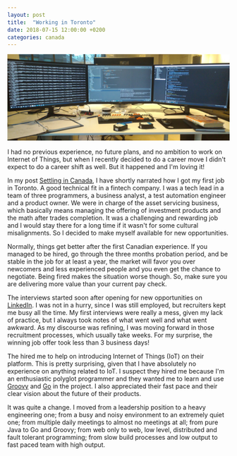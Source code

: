 ```yaml
---
layout: post
title:  "Working in Toronto"
date: 2018-07-15 12:00:00 +0200
categories: canada
---
```


![Google Earth - Toronto](/images/posts/desktop-iot-engineer.jpg)

I had no previous experience, no future plans, and no ambition to work on Internet of Things, but when I recently decided to do a career move I didn't expect to do a career shift as well. But it happened and I'm loving it!

<!-- more -->

In my post [Settling in Canada][2018-07-15], I have shortly narrated how I got my first job in Toronto. A good technical fit in a fintech company. I was a tech lead in a team of three programmers, a business analyst, a test automation engineer and a product owner. We were in charge of the asset servicing business, which basically means managing the offering of investment products and the math after trades completion. It was a challenging and rewarding job and I would stay there for a long time if it wasn't for some cultural misalignments. So I decided to make myself available for new opportunities.

Normally, things get better after the first Canadian experience. If you managed to be hired, go through the three months probation period, and be stable in the job for at least a year, the market will favor you over newcomers and less experienced people and you even get the chance to negotiate. Being fired makes the situation worse though. So, make sure you are delivering more value than your current pay check.

The interviews started soon after opening for new opportunities on [LinkedIn]. I was not in a hurry, since I was still employed, but recruiters kept me busy all the time. My first interviews were really a mess, given my lack of practice, but I always took notes of what went well and what went awkward. As my discourse was refining, I was moving forward in those recruitment processes, which usually take weeks. For my surprise, the winning job offer took less than 3 business days!

The hired me to help on introducing Internet of Things (IoT) on their platform. This is pretty surprising, given that I have absolutely no experience on anything related to IoT. I suspect they hired me because I'm an enthusiastic polyglot programmer and they wanted me to learn and use [Groovy] and [Go] in the project. I also appreciated their fast pace and their clear vision about the future of their products.

It was quite a change. I moved from a leadership position to a heavy engineering one; from a busy and noisy environment to an extremely quiet one; from multiple daily meetings to almost no meetings at all; from pure Java to Go and Groovy; from web only to web, low level, distributed and fault tolerant programming; from slow build processes and low output to fast paced team with high output.

[2018-07-15]: https://www.hildeberto.com/2018/07/settling-canada.html
[Go]: https://golang.org
[Groovy]: http://groovy-lang.org
[LinkedIn]: https://www.linkedin.com/in/htmfilho/
